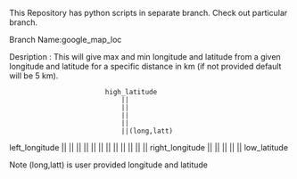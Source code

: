 This Repository has python scripts in separate branch. Check out particular branch.

Branch Name:google_map_loc

Desription : This will give max and min longitude and latitude from a given longitude and latitude for a specific distance in km (if not provided default will be 5 km).
                                
                            high_latitude
                                ||
                                ||
                                ||
                                ||
                                ||(long,latt)
  left_longitude || || || || || || || || || || || || right_longitude
                                ||
                                ||
                                ||
                                ||
                                ||
                            low_latitude


Note (long,latt) is user provided longitude and latitude